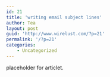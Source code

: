 ```yaml
---
id: 21
title: 'writing email subject lines'
author: Tea
layout: post
guid: 'http://www.wirelust.com/?p=21'
permalink: '/?p=21'
categories:
    - Uncategorized
---
```


placeholder for articlet.